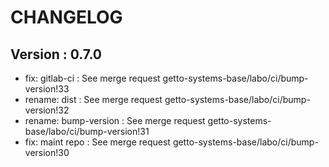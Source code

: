 # CHANGELOG

## Version : 0.7.0

- fix: gitlab-ci : See merge request getto-systems-base/labo/ci/bump-version!33
- rename: dist : See merge request getto-systems-base/labo/ci/bump-version!32
- rename: bump-version : See merge request getto-systems-base/labo/ci/bump-version!31
- fix: maint repo : See merge request getto-systems-base/labo/ci/bump-version!30

